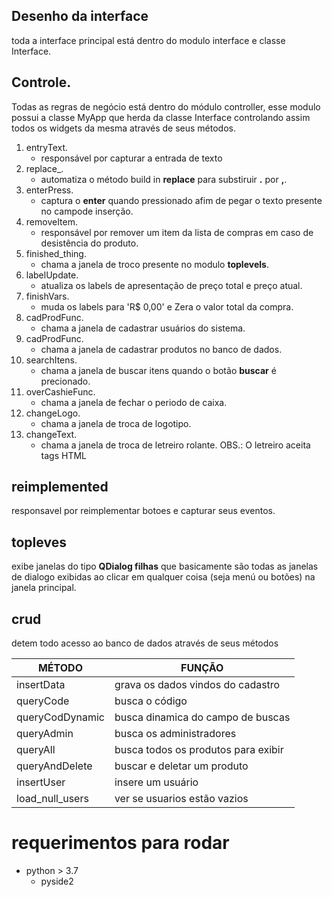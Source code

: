 ## Desenho da interface

toda a interface principal está dentro do modulo interface e classe Interface.

## Controle.

Todas as regras de negócio está dentro do módulo controller, esse modulo possui
a classe MyApp que herda da classe Interface controlando assim todos os widgets da
mesma através de seus métodos.

1. entryText.
	- responsável por capturar a entrada de texto
2. replace_.
	- automatiza o método build in **replace** para substiruir **.** por **,**.
3. enterPress.
	- captura o **enter** quando pressionado afim de pegar o texto presente no campode inserção.
4. removeItem.
	- responsável por remover um item da lista de compras em caso de desistência do produto.
5. finished_thing.
	- chama a janela de troco presente no modulo **toplevels**.
6. labelUpdate.
	- atualiza os labels de apresentação de preço total e preço atual.
7. finishVars.
	- muda os labels para 'R$ 0,00' e Zera o valor total da compra.
8. cadProdFunc.
	- chama a janela de cadastrar usuários do sistema.
9. cadProdFunc.
	- chama a janela de cadastrar produtos no banco de dados.
10. searchItens.
	- chama a janela de buscar itens quando o botão **buscar** é precionado.
11. overCashieFunc.
	- chama a janela de fechar o periodo de caixa.
12. changeLogo.
	- chama a janela de troca de logotipo.
13. changeText.
	- chama a janela de troca de letreiro rolante. OBS.: O letreiro aceita tags HTML

## reimplemented

responsavel por reimplementar botoes e capturar seus eventos.

## topleves

exibe janelas do tipo **QDialog filhas** que basicamente são todas as janelas de 
dialogo exibidas ao clicar em qualquer coisa (seja menú ou botões) na janela principal.

## crud

detem todo acesso ao banco de dados através de seus métodos

|                 MÉTODO           |     FUNÇÃO                              |
|----------------------------------|-----------------------------------------|
|insertData                        | grava os dados vindos do cadastro       |
|queryCode                         | busca o código                          |
|queryCodDynamic                   | busca dinamica do campo de buscas       |
|queryAdmin                        | busca os administradores                |
|queryAll                          | busca todos os produtos para exibir     |
|queryAndDelete                    | buscar e deletar um produto             |
|insertUser                        | insere um usuário                       |
|load_null_users                   | ver se usuarios estão vazios            |


# requerimentos para rodar

- python > 3.7
	- pyside2
